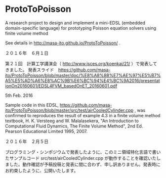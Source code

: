 # ProtoToPoisson
A research project to design and implement a mini-EDSL (embedded domain-specific language) for prototyping Poisson equation solvers using finite volume method

See details in http://masa-ito.github.io/ProtoToPoisson/ .


２０１６年　６月１日

第２１回　計算工学講演会（ http://www.jsces.org/koenkai/21/ ）で発表してきました。
発表スライド　https://github.com/masa-ito/ProtoToPoisson/blob/master/doc/%E8%A8%88%E7%AE%97%E5%B7%A5%E5%AD%A6%E8%AC%9B%E6%BC%94%E4%BC%9A2016/presentationOn20160601/EDSL4FVM_basedOnET_20160601.pdf


5th Feb. 2016

Sample code in this EDSL, https://github.com/masa-ito/ProtoToPoisson/blob/master/src/test/airCooledCylinder.cpp , was confirmed to reproduces the result of example 4.3 in a finite volume method textbook, 
H. K. Versteeg and W. Malalasekera,
"An Introduction  to Computational Fluid Dynamics, The Finite Volume Method", 2nd Ed.
 Pearson Educational Limited 1995, 2007.
 

２０１６年　２月５日

プログラミング・シンポジウムで発表したように、このミニ領域特化言語で書いたサンプルコード
src/test/airCooledCylinder.cpp
が動作することを確認いたしました。動作確認が予稿投稿と発表に間に合わず、申し訳ありません。発表時にお約束したように、公開いたします。


